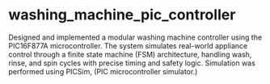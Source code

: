 # washing_machine_pic_controller
Designed and implemented a modular washing machine controller using the PIC16F877A microcontroller. The system simulates real-world appliance control through a finite state machine (FSM) architecture, handling wash, rinse, and spin cycles with precise timing and safety logic. Simulation was performed using PICSim, (PIC microcontroller simulator.)
